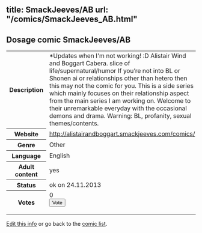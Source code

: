 title: SmackJeeves/AB
url: "/comics/SmackJeeves_AB.html"
---
Dosage comic SmackJeeves/AB
-----------------------------------------

<p id="msg"></p>
<script type="text/javascript">
if (window.location.search === '?edit_info_mail=sent_ok') {
  var elem = document.getElementById("msg");
  elem.innerHTML = 'Edited information sucessfully sent for review, which is usually done daily. Thanks!';
  elem.className = 'ok';
}
</script>
<table class="comicinfo">
<tr>
<th>Description</th><td>*Updates when I'm not working! :D Alistair Wind and Boggart Cabera. slice of life/supernatural/humor If you’re not into BL or Shonen ai or relationships other than hetero then this may not the comic for you. This is a side series which mainly focuses on their relationship aspect from the main series I am working on. Welcome to their unremarkable everyday with the occasional demons and drama. Warning: BL, profanity, sexual themes/contents.</td>
</tr>
<tr>
<th>Website</th><td><a href="http://alistairandboggart.smackjeeves.com/comics/">http://alistairandboggart.smackjeeves.com/comics/</a></td>
</tr>
<tr>
<th>Genre</th><td>Other</td>
</tr>
<tr>
<th>Language</th><td>English</td>
</tr>
<tr>
<th>Adult content</th><td>yes</td>
</tr>
<tr>
<th>Status</th><td>ok on 24.11.2013</td>
</tr>
<tr>
<th>Votes</th><td>0
<form action="http://gaecounter.appspot.com/count/" method="POST">
<input name="name" type="hidden" value="SmackJeeves_AB"/>
<input name="uid" type="hidden" id="voteuid" value=""/>
<input type="submit" value="Vote"/>
</form>
</td>
</tr>
</table>
<script type="text/javascript">
var ua = navigator.userAgent;
document.getElementById("voteuid").value = ua.replace(/[^a-zA-Z0-9\._:]/g , "_");;
</script>

[Edit this info](SmackJeeves_AB_edit.html) or go back to the [comic list](../comic-index.html).
